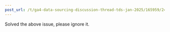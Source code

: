 ```yaml
---
post_url: /t/ga4-data-sourcing-discussion-thread-tds-jan-2025/165959/246
---
```

Solved the above issue, please ignore it.